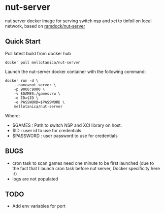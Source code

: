 # nut-server
nut server docker image for serving switch nsp and xci to tinfoil on local network, based on [ramdock/nut-server](https://github.com/ramdock/nut-server)

## Quick Start

Pull latest build from docker hub

```
docker pull mellotanica/nut-server
````

Launch the nut-server docker container with the following command:

``` 
docker run -d \
    --name=nut-server \
    -p 9000:9000 \
    -v $GAMES:/games:rw \
    -e ID=$ID \
    -e PASSWORD=$PASSWORD \
    mellotanica/nut-server
```

Where:

- $GAMES : Path to switch NSP and XCI library on host.
- $ID : user id to use for credentials
- $PASSWORD : user password to use for credentials

## BUGS

- cron task to scan games need one minute to be first launched (due to the fact that I launch cron task before nut server, Docker specificity here :/)
- logs are not populated

## TODO

- Add env variables for port 
